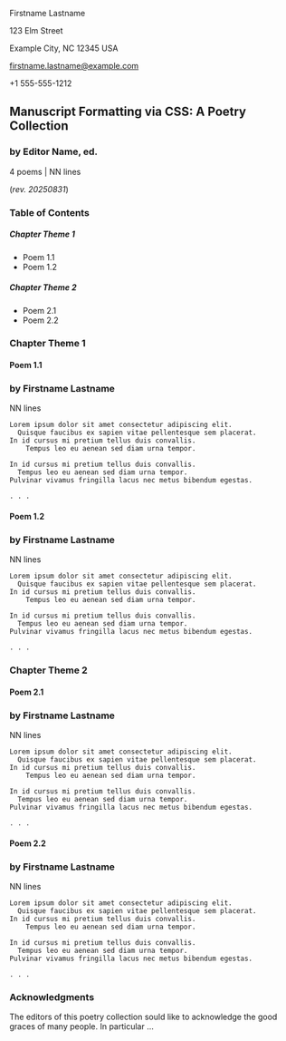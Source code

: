 <!--
Template: poetry collection (not compliant, but looks nice)

Poetry collections no matter the length are typically formatted similarly to
a chapter-book, but a little different ...
- title page (same as a long-form prose)
- Table of contents chapter: .m-chapter.toc -> .m-scene
- The poems: empty .m-chapter -> m-poem m-poem m-poem ...
- Acknowledgements chapter: .m-chapter -> m-scene

This poetry collection does not meet industry spec just yet.
-->

<style>
    /*
    @import url("https://toddwarner.io/pub/css/manuscript-css/manuscript-3.0.css");
    */
    @import url("../../manuscript-3.0.css");
</style>

<div id="vpage">
<article id="manuscript" class="long poetry">

<div id="m-contact">

Firstname Lastname

123 Elm Street

Example City, NC 12345 USA

firstname.lastname@example.com

+1 555-555-1212

</div>

<div class="m-header">

# Manuscript Formatting via CSS: A Poetry Collection

### by Editor Name, ed.

<div class="m-facts">

4 poems | NN lines

(_rev. 20250831_)

</div></div>

<section class="m-chapter toc">
<div class="m-header" style="width: 100%">

# Table of Contents

</div>
<section class="m-scene">

##### Chapter Theme 1

  - Poem 1.1
  - Poem 1.2

##### Chapter Theme 2

  - Poem 2.1
  - Poem 2.2

</section></section>


<section class="m-chapter">
<div class="m-header">

# Chapter Theme 1

</div>
<section class="m-poem">
<div class="m-header">

# Poem 1.1

### by Firstname Lastname

<div class="m-facts">

NN lines

</div></div>

```plaintext
Lorem ipsum dolor sit amet consectetur adipiscing elit.
  Quisque faucibus ex sapien vitae pellentesque sem placerat.
In id cursus mi pretium tellus duis convallis.
    Tempus leo eu aenean sed diam urna tempor.
```
```plaintext
In id cursus mi pretium tellus duis convallis.
  Tempus leo eu aenean sed diam urna tempor.
Pulvinar vivamus fringilla lacus nec metus bibendum egestas.
```
```plaintext
. . .
```

</section> <!-- end poem -->
<section class="m-poem">
<div class="m-header">

# Poem 1.2

### by Firstname Lastname

<div class="m-facts">

NN lines

</div></div>

```plaintext
Lorem ipsum dolor sit amet consectetur adipiscing elit.
  Quisque faucibus ex sapien vitae pellentesque sem placerat.
In id cursus mi pretium tellus duis convallis.
    Tempus leo eu aenean sed diam urna tempor.

In id cursus mi pretium tellus duis convallis.
  Tempus leo eu aenean sed diam urna tempor.
Pulvinar vivamus fringilla lacus nec metus bibendum egestas.

. . .
```

</section> <!-- end poem -->
</section> <!-- end chapter -->


<section class="m-chapter">
<div class="m-header">

# Chapter Theme 2

</div>
<section class="m-poem">
<div class="m-header">

# Poem 2.1

### by Firstname Lastname

<div class="m-facts">

NN lines

</div></div>

```plaintext
Lorem ipsum dolor sit amet consectetur adipiscing elit.
  Quisque faucibus ex sapien vitae pellentesque sem placerat.
In id cursus mi pretium tellus duis convallis.
    Tempus leo eu aenean sed diam urna tempor.
```
```plaintext
In id cursus mi pretium tellus duis convallis.
  Tempus leo eu aenean sed diam urna tempor.
Pulvinar vivamus fringilla lacus nec metus bibendum egestas.
```
```plaintext
. . .
```

</section> <!-- end poem -->
<section class="m-poem">
<div class="m-header">

# Poem 2.2

### by Firstname Lastname

<div class="m-facts">

NN lines

</div></div>

```plaintext
Lorem ipsum dolor sit amet consectetur adipiscing elit.
  Quisque faucibus ex sapien vitae pellentesque sem placerat.
In id cursus mi pretium tellus duis convallis.
    Tempus leo eu aenean sed diam urna tempor.

In id cursus mi pretium tellus duis convallis.
  Tempus leo eu aenean sed diam urna tempor.
Pulvinar vivamus fringilla lacus nec metus bibendum egestas.

. . .
```

</section> <!-- end poem -->
</section> <!-- end chapter -->


<section class="m-chapter">
<div class="m-header">

# Acknowledgments

</div>
<section class="m-scene">

The editors of this poetry collection sould like to acknowledge the good graces
of many people. In particular …

</section> <!-- end "scene" -->
</section> <!-- end chapter -->

</article> <!-- end manuscript -->
</div>     <!-- end vpage -->
